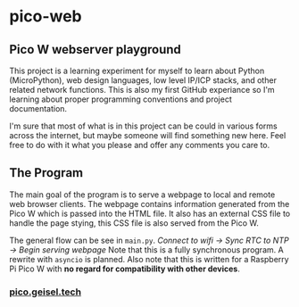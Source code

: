 # pico-web

## Pico W webserver playground

This project is a learning experiment for myself to learn about Python (MicroPython), web design languages, low level IP/ICP stacks, and other related network functions. This is also my first GitHub experiance so I'm learning about proper programming conventions and project documentation.

I'm sure that most of what is in this project can be could in various forms across the internet, but maybe someone will find something new here. Feel free to do with it what you please and offer any comments you care to.

## The Program
The main goal of the program is to serve a webpage to local and remote web browser clients. The webpage contains information generated from the Pico W which is passed into the HTML file. It also has an external CSS file to handle the page stying, this CSS file is also served from the Pico W. 

The general flow can be see in `main.py`. _Connect to wifi -> Sync RTC to NTP -> Begin serving webpage_
Note that this is a fully synchronous program. A rewrite with `asyncio` is planned.
Also note that this is written for a Raspberry Pi Pico W with **no regard for compatibility with other devices**.

### [pico.geisel.tech](http://pico.geisel.tech "See the page hosted from my Pico W")
